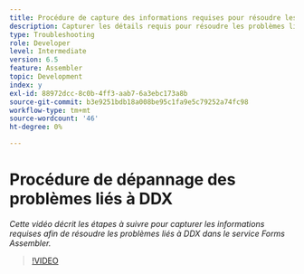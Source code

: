 ```yaml
---
title: Procédure de capture des informations requises pour résoudre les problèmes liés à DDX
description: Capturer les détails requis pour résoudre les problèmes liés à Assembler
type: Troubleshooting
role: Developer
level: Intermediate
version: 6.5
feature: Assembler
topic: Development
index: y
exl-id: 88972dcc-8c0b-4ff3-aab7-6a3ebc173a8b
source-git-commit: b3e9251bdb18a008be95c1fa9e5c79252a74fc98
workflow-type: tm+mt
source-wordcount: '46'
ht-degree: 0%

---
```


# Procédure de dépannage des problèmes liés à DDX

*Cette vidéo décrit les étapes à suivre pour capturer les informations requises afin de résoudre les problèmes liés à DDX dans le service Forms Assembler.*

>[!VIDEO](https://video.tv.adobe.com/v/335517?quality=12&learn=on)
